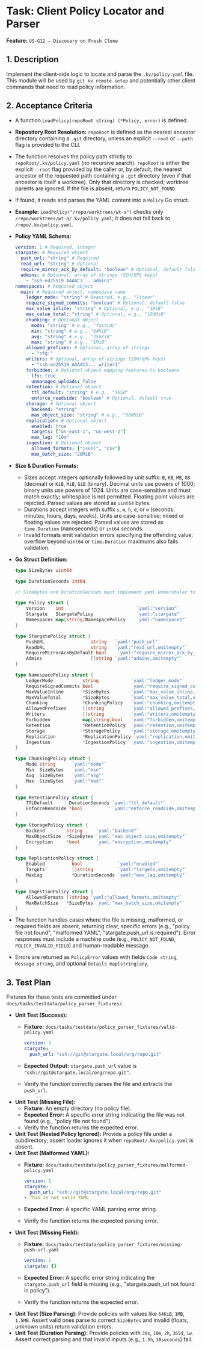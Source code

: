 # Task: Client Policy Locator and Parser

**Feature:** `US-G12 — Discovery on Fresh Clone`

## 1. Description

Implement the client-side logic to locate and parse the `.kv/policy.yaml` file. This module will be used by `git kv remote setup` and potentially other client commands that need to read policy information.

## 2. Acceptance Criteria

- A function `LoadPolicy(repoRoot string) (*Policy, error)` is defined.
- **Repository Root Resolution:** `repoRoot` is defined as the nearest ancestor directory containing a `.git` directory, unless an explicit `--root` or `--path` flag is provided to the CLI.
- The function resolves the policy path strictly to `repoRoot/.kv/policy.yaml` (no recursive search). `repoRoot` is either the explicit `--root` flag provided by the caller or, by default, the nearest ancestor of the requested path containing a `.git` directory (even if that ancestor is itself a worktree). Only that directory is checked; worktree parents are ignored. If the file is absent, return `POLICY_NOT_FOUND`.
- If found, it reads and parses the YAML content into a `Policy` Go struct.
- **Example:** `LoadPolicy("/repo/worktrees/wt-a")` checks only `/repo/worktrees/wt-a/.kv/policy.yaml`; it does not fall back to `/repo/.kv/policy.yaml`.
- **Policy YAML Schema:**

  ```yaml
  version: 1 # Required, integer
  stargate: # Required object
    push_url: "string" # Required
    read_url: "string" # Optional
    require_mirror_ack_by_default: "boolean" # Optional, default false
    admins: # Optional, array of strings (SSH/GPG keys)
      - "ssh-ed25519 AAAAC3... admin1"
  namespaces: # Required object
    main: # Required object, namespace name
      ledger_mode: "string" # Required, e.g., "linear"
      require_signed_commits: "boolean" # Optional, default false
      max_value_inline: "string" # Optional, e.g., "1MiB"
      max_value_total: "string" # Optional, e.g., "100MiB"
      chunking: # Optional object
        mode: "string" # e.g., "fastcdc"
        min: "string" # e.g., "64KiB"
        avg: "string" # e.g., "256KiB"
        max: "string" # e.g., "1MiB"
      allowed_prefixes: # Optional, array of strings
        - "cfg:"
      writers: # Optional, array of strings (SSH/GPG keys)
        - "ssh-ed25519 AAAAC3... writer1"
      forbidden: # Optional object mapping features to booleans
        lfs: true
        unmanaged_uploads: false
      retention: # Optional object
        ttl_default: "string" # e.g., "365d"
        enforce_readside: "boolean" # Optional, default true
      storage: # Optional object
        backend: "string"
        max_object_size: "string" # e.g., "500MiB"
      replication: # Optional object
        enabled: true
        targets: ["us-east-1", "us-west-2"]
        max_lag: "10m"
      ingestion: # Optional object
        allowed_formats: ["jsonl", "csv"]
        max_batch_size: "20MiB"

  ```

- **Size & Duration Formats:**
  - Sizes accept integers optionally followed by unit suffix: `B`, `KB`, `MB`, `GB` (decimal) or `KiB`, `MiB`, `GiB` (binary). Decimal units use powers of 1000; binary units use powers of 1024. Units are case-sensitive and must match exactly; whitespace is not permitted. Floating point values are rejected. Parsed values are stored as `uint64` bytes.
  - Durations accept integers with suffix `s`, `m`, `h`, `d`, or `w` (seconds, minutes, hours, days, weeks). Units are case-sensitive; mixed or floating values are rejected. Parsed values are stored as `time.Duration` (nanoseconds) or `int64` seconds.
  - Invalid formats emit validation errors specifying the offending value; overflow beyond `uint64` or `time.Duration` maximums also fails validation.

- **Go Struct Definition:**

  ```go
  type SizeBytes uint64

  type DurationSeconds int64

  // SizeBytes and DurationSeconds must implement yaml.Unmarshaler to enforce parsing rules.

  type Policy struct {
      Version    int                           `yaml:"version"`
      Stargate   StargatePolicy                `yaml:"stargate"`
      Namespaces map[string]NamespacePolicy    `yaml:"namespaces"`
  }

  type StargatePolicy struct {
      PushURL                 string   `yaml:"push_url"`
      ReadURL                 string   `yaml:"read_url,omitempty"`
      RequireMirrorAckByDefault bool    `yaml:"require_mirror_ack_by_default"`
      Admins                  []string `yaml:"admins,omitempty"`
  }

  type NamespacePolicy struct {
      LedgerMode           string            `yaml:"ledger_mode"`
      RequireSignedCommits bool              `yaml:"require_signed_commits"`
      MaxValueInline       *SizeBytes        `yaml:"max_value_inline,omitempty"`
      MaxValueTotal        *SizeBytes        `yaml:"max_value_total,omitempty"`
      Chunking             *ChunkingPolicy   `yaml:"chunking,omitempty"`
      AllowedPrefixes      []string          `yaml:"allowed_prefixes,omitempty"`
      Writers              []string          `yaml:"writers,omitempty"`
      Forbidden            map[string]bool   `yaml:"forbidden,omitempty"`
      Retention            *RetentionPolicy  `yaml:"retention,omitempty"`
      Storage              *StoragePolicy    `yaml:"storage,omitempty"`
      Replication          *ReplicationPolicy `yaml:"replication,omitempty"`
      Ingestion            *IngestionPolicy  `yaml:"ingestion,omitempty"`
  }

  type ChunkingPolicy struct {
      Mode string      `yaml:"mode"`
      Min  SizeBytes   `yaml:"min"`
      Avg  SizeBytes   `yaml:"avg"`
      Max  SizeBytes   `yaml:"max"`
  }

  type RetentionPolicy struct {
      TTLDefault      DurationSeconds `yaml:"ttl_default"`
      EnforceReadside *bool           `yaml:"enforce_readside,omitempty"`
  }

  type StoragePolicy struct {
      Backend        string     `yaml:"backend"`
      MaxObjectSize  *SizeBytes `yaml:"max_object_size,omitempty"`
      Encryption     *bool      `yaml:"encryption,omitempty"`
  }

  type ReplicationPolicy struct {
      Enabled          bool             `yaml:"enabled"`
      Targets          []string         `yaml:"targets,omitempty"`
      MaxLag           *DurationSeconds `yaml:"max_lag,omitempty"`
  }

  type IngestionPolicy struct {
      AllowedFormats []string `yaml:"allowed_formats,omitempty"`
      MaxBatchSize   *SizeBytes `yaml:"max_batch_size,omitempty"`
  }
  ```
- The function handles cases where the file is missing, malformed, or required fields are absent, returning clear, specific errors (e.g., "policy file not found", "malformed YAML", "stargate.push_url is required"). Error responses must include a machine code (e.g., `POLICY_NOT_FOUND`, `POLICY_INVALID_FIELD`) and human-readable message.
- Errors are returned as `PolicyError` values with fields `Code string`, `Message string`, and optional `Details map[string]any`.

## 3. Test Plan

Fixtures for these tests are committed under `docs/tasks/testdata/policy_parser_fixtures/`.

- **Unit Test (Success):**
  - **Fixture:** `docs/tasks/testdata/policy_parser_fixtures/valid-policy.yaml`

    ```yaml
    version: 1
    stargate:
      push_url: "ssh://git@stargate.local/org/repo.git"
    ```

  - **Expected Output:** `stargate.push_url` value is `"ssh://git@stargate.local/org/repo.git"`.
  - Verify the function correctly parses the file and extracts the `push_url`.
- **Unit Test (Missing File):**
  - **Fixture:** An empty directory (no policy file).
  - **Expected Error:** A specific error string indicating the file was not found (e.g., "policy file not found").
  - Verify the function returns the expected error.
- **Unit Test (Nested Policy Ignored):** Provide a policy file under a subdirectory; assert loader ignores it when `repoRoot/.kv/policy.yaml` is absent.
- **Unit Test (Malformed YAML):**
  - **Fixture:** `docs/tasks/testdata/policy_parser_fixtures/malformed-policy.yaml`

    ```yaml
    version: 1
    stargate:
      push_url: "ssh://git@stargate.local/org/repo.git"
    - This is not valid YAML
    ```

  - **Expected Error:** A specific YAML parsing error string.
  - Verify the function returns the expected parsing error.
- **Unit Test (Missing Field):**
  - **Fixture:** `docs/tasks/testdata/policy_parser_fixtures/missing-push-url.yaml`

    ```yaml
    version: 1
    stargate: {}
    ```

  - **Expected Error:** A specific error string indicating the `stargate.push_url` field is missing (e.g., "stargate.push_url not found in policy").
  - Verify the function returns the expected error.
- **Unit Test (Size Parsing):** Provide policies with values like `64KiB`, `1MB`, `1.5MB`. Assert valid ones parse to correct `SizeBytes` and invalid (floats, unknown units) return validation errors.
- **Unit Test (Duration Parsing):** Provide policies with `30s`, `10m`, `2h`, `365d`, `1w`. Assert correct parsing and that invalid inputs (e.g., `1.5h`, `30seconds`) fail.
